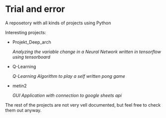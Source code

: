 # Trial and error
A reposetory with all kinds of projects using Python

Interesting projects:

- Projekt_Deep_arch

  _Analyzing the variable change in a Neural Network written in tensorflow using tensorboard_
- Q-Learning

  _Q-Learning Algorithm to play a self written pong game_
- metin2

  _GUI Application with connection to google sheets api_

The rest of the projects are not very vell documented, but feel free to check them out anyway.

